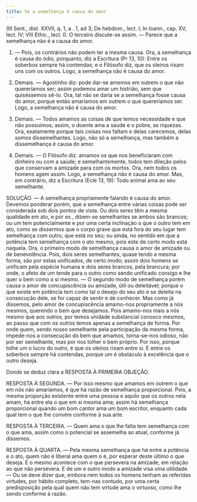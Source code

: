 ```yaml
---
title: Se a semelhança é causa do amor
---
```


(III Sent., dist. XXVII, q. 1, a . 1, ad 3; De hebdom., lect. I; In Ioann., cap. XV, lect. IV; VIII Ethic., lect. I).
  O terceiro discute-se assim. ― Parece que a semelhança não é a causa do amor.  

1. ― Pois, os contrários não podem ter a mesma causa. Ora, a semelhança é causa do ódio, porquanto, diz a Escritura (Pr 13, 10): Entre os soberbos sempre há contendas; e o Filósofo diz, que os oleiros rixam uns com os outros. Logo, a semelhança não é causa do amor.  

2. Demais. ― Agostinho diz: pode dar-se amemos em outrem o que não quereríamos ser; assim podemos amar um histrião, sem que quiséssemos sê-lo. Ora, tal não se daria se a semelhança fosse causa do amor, porque então amaríamos em outrem o que quereríamos ser. Logo, a semelhança não é causa do amor.  

3. Demais. ― Todos amamos as coisas de que temos necessidade e que não possuímos; assim, o doente ama a saúde e o pobre, as riquezas. Ora, exatamente porque tais coisas nos faltam e delas carecemos, delas somos dissemelhantes. Logo, não só a semelhança, mas também a dissemelhança é causa do amor.  

4. Demais. ― O Filósofo diz: amamos os que nos beneficiaram com dinheiro ou com a saúde; e semelhantemente, todos tem dileção pelos que conservam a amizade para com os mortos. Ora, nem todos os homens agem assim. Logo, a semelhança não é causa do amor.  Mas, em contrário, diz a Escritura (Ecle 13, 19): Todo animal ama ao seu semelhante.  

SOLUÇÃO. ― A semelhança propriamente falando é causa do amor. Devemos ponderar porém, que a semelhança entre várias coisas pode ser considerada sob dois pontos de vista. Ou dois seres têm a mesma qualidade em ato, e por ex., dizem-se semelhantes se ambos são brancos; ou um tem potencialmente e por uma certa inclinação o que o outro tem em ato, como se dissermos que o corpo grave que está fora do seu lugar tem semelhança com outro, que está no seu; ou ainda, no sentido em que a potência tem semelhança com o ato mesmo, pois este de certo modo está naquela.  Ora, o primeiro modo de semelhança causa o amor de amizade ou de benevolência. Pois, dois seres semelhantes, quase tendo a mesma forma, são por estas unificados, de certo modo; assim dois homens se unificam pela espécie humana e dois seres brancos, pela brancura; por onde, o afeto de um tende para o outro como sendo unificado consigo e lhe quer o bem como a si mesmo. ― O segundo modo de semelhança porém causa o amor de concupiscência ou amizade, útil ou deleitável; porque o que existe em potência tem como tal o desejo do seu ato e se deleita na consecução dele, se for capaz de sentir e de conhecer.  Mas como já dissemos, pelo amor de concupiscência amamo-nos propriamente a nós mesmos, querendo o bem que desejamos. Pois amamo-nos mais a nós mesmo que aos outros, por temos unidade substancial conosco mesmos, ao passo que com os outros temos apenas a semelhança de forma. Por onde quem, sendo nosso semelhante pela participação da mesma forma, impede-nos a consecução do bem que amamos, torna-se-nos odioso, não por ser semelhante, mas por nos tolher o bem próprio. Por isso, porque tolhe um o lucro do outro, é que os oleiros rixam entre si. E entre os soberbos sempre há contendas, porque um é obstáculo à excelência que o outro deseja.  

Donde se deduz clara a RESPOSTA À PRIMEIRA OBJEÇÃO. 

RESPOSTA À SEGUNDA. ― Por isso mesmo que amamos em outrem o que em nós não amaríamos, é que há razão de semelhança proporcional. Pois, a mesma proporção existente entre uma pessoa e aquilo que os outros nela amam, há entre ela o que em si mesma ama; assim há semelhança proporcional quando um bom cantor ama um bom escritor, enquanto cada qual tem o que lhe convém conforme à sua arte.  

RESPOSTA À TERCEIRA. ― Quem ama o que lhe falta tem semelhança com o que ama, assim como o potencial se assemelha ao atual, conforme já dissemos.  

RESPOSTA À QUARTA. ― Pela mesma semelhança que há entre a potência e o ato, quem não é liberal ama quem o é, por esperar deste último o que deseja. E o mesmo acontece com o que persevera na amizade, em relação ao que não persevera. E de um e outro modo a amizade visa uma utilidade. ― Ou se deve dizer que, embora nem todos os homens tenham as referidas virtudes, por hábito completo, tem-nas contudo, por uma certa predisposição pela qual quem não tem virtude ama o virtuoso, como lhe sendo conforme à razão.